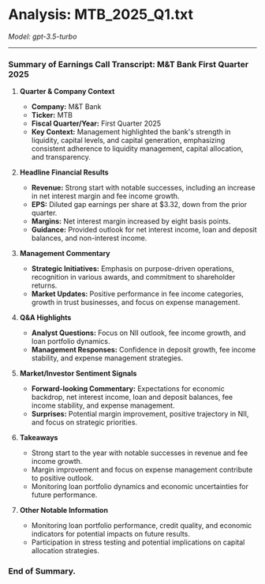 # Analysis: MTB_2025_Q1.txt

*Model: gpt-3.5-turbo*

---

### Summary of Earnings Call Transcript: M&T Bank First Quarter 2025

1. **Quarter & Company Context**
   - **Company:** M&T Bank
   - **Ticker:** MTB
   - **Fiscal Quarter/Year:** First Quarter 2025
   - **Key Context:** Management highlighted the bank's strength in liquidity, capital levels, and capital generation, emphasizing consistent adherence to liquidity management, capital allocation, and transparency.

2. **Headline Financial Results**
   - **Revenue:** Strong start with notable successes, including an increase in net interest margin and fee income growth.
   - **EPS:** Diluted gap earnings per share at $3.32, down from the prior quarter.
   - **Margins:** Net interest margin increased by eight basis points.
   - **Guidance:** Provided outlook for net interest income, loan and deposit balances, and non-interest income.

3. **Management Commentary**
   - **Strategic Initiatives:** Emphasis on purpose-driven operations, recognition in various awards, and commitment to shareholder returns.
   - **Market Updates:** Positive performance in fee income categories, growth in trust businesses, and focus on expense management.

4. **Q&A Highlights**
   - **Analyst Questions:** Focus on NII outlook, fee income growth, and loan portfolio dynamics.
   - **Management Responses:** Confidence in deposit growth, fee income stability, and expense management strategies.

5. **Market/Investor Sentiment Signals**
   - **Forward-looking Commentary:** Expectations for economic backdrop, net interest income, loan and deposit balances, fee income stability, and expense management.
   - **Surprises:** Potential margin improvement, positive trajectory in NII, and focus on strategic priorities.

6. **Takeaways**
   - Strong start to the year with notable successes in revenue and fee income growth.
   - Margin improvement and focus on expense management contribute to positive outlook.
   - Monitoring loan portfolio dynamics and economic uncertainties for future performance.

7. **Other Notable Information**
   - Monitoring loan portfolio performance, credit quality, and economic indicators for potential impacts on future results.
   - Participation in stress testing and potential implications on capital allocation strategies.

### End of Summary.